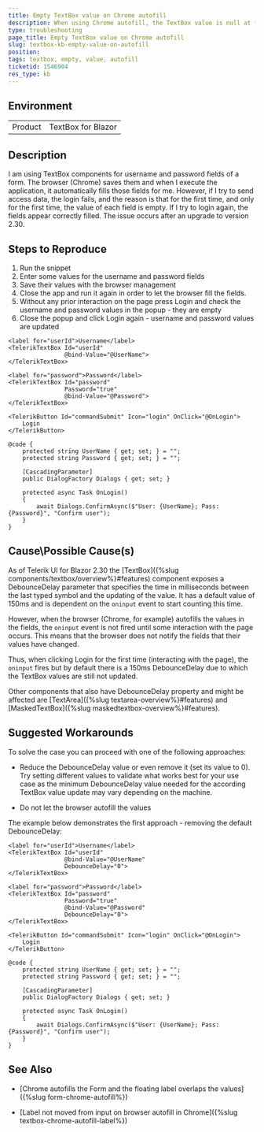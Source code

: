 ```yaml
---
title: Empty TextBox value on Chrome autofill
description: When using Chrome autofill, the TextBox value is null at first.
type: troubleshooting
page_title: Empty TextBox value on Chrome autofill
slug: textbox-kb-empty-value-on-autofill
position: 
tags: textbox, empty, value, autofill
ticketid: 1546904
res_type: kb
---
```


## Environment
<table>
	<tbody>
		<tr>
			<td>Product</td>
			<td>TextBox for Blazor</td>
		</tr>
	</tbody>
</table>


## Description

I am using TextBox components for username and password fields of a form. The browser (Chrome) saves them and when I execute the application, it automatically fills those fields for me.
However, if I try to send access data, the login fails, and the reason is that for the first time, and only for the first time, the value of each field is empty. If I try to login again, the fields appear correctly filled.
The issue occurs after an upgrade to version 2.30.


## Steps to Reproduce

1. Run the snippet
1. Enter some values for the username and password fields
1. Save their values with the browser management
1. Close the app and run it again in order to let the browser fill the fields.
1. Without any prior interaction on the page press Login and check the username and password values in the popup - they are empty
1. Close the popup and click Login again - username and password values are updated

````CSHTML
<label for="userId">Username</label>
<TelerikTextBox Id="userId"
                @bind-Value="@UserName">
</TelerikTextBox>

<label for="password">Password</label>
<TelerikTextBox Id="password"
                Password="true"
                @bind-Value="@Password">
</TelerikTextBox>

<TelerikButton Id="commandSubmit" Icon="login" OnClick="@OnLogin">
    Login
</TelerikButton>

@code {
    protected string UserName { get; set; } = "";
    protected string Password { get; set; } = "";

    [CascadingParameter]
    public DialogFactory Dialogs { get; set; }

    protected async Task OnLogin()
    {
        await Dialogs.ConfirmAsync($"User: {UserName}; Pass: {Password}", "Confirm user");
    }
}
````

## Cause\Possible Cause(s)

As of Telerik UI for Blazor 2.30 the [TextBox]({%slug components/textbox/overview%}#features) component exposes a DebounceDelay parameter that specifies the time in milliseconds between the last typed symbol and the updating of the value. It has a default value of 150ms and is dependent on the `oninput` event to start counting this time.

However, when the browser (Chrome, for example) autofills the values in the fields, the `oninput` event is not fired until some interaction with the page occurs. This means that the browser does not notify the fields that their values have changed.

Thus, when clicking Login for the first time (interacting with the page), the `oninput` fires but by default there is a 150ms DebounceDelay due to which the TextBox values are still not updated.

Other components that also have DebounceDelay property and might be affected are [TextArea]({%slug textarea-overview%}#features) and [MaskedTextBox]({%slug maskedtextbox-overview%}#features).

## Suggested Workarounds

To solve the case you can proceed with one of the following approaches:

* Reduce the DebounceDelay value or even remove it (set its value to 0). Try setting different values to validate what works best for your use case as the minimum DebounceDelay value needed for the according TextBox value update may vary depending on the machine.

* Do not let the browser autofill the values

The example below demonstrates the first approach - removing the default DebounceDelay:

````CSHTML
<label for="userId">Username</label>
<TelerikTextBox Id="userId"
                @bind-Value="@UserName"
                DebounceDelay="0">
</TelerikTextBox>

<label for="password">Password</label>
<TelerikTextBox Id="password"
                Password="true"
                @bind-Value="@Password"
                DebounceDelay="0">
</TelerikTextBox>

<TelerikButton Id="commandSubmit" Icon="login" OnClick="@OnLogin">
    Login
</TelerikButton>

@code {
    protected string UserName { get; set; } = "";
    protected string Password { get; set; } = "";

    [CascadingParameter]
    public DialogFactory Dialogs { get; set; }

    protected async Task OnLogin()
    {
        await Dialogs.ConfirmAsync($"User: {UserName}; Pass: {Password}", "Confirm user");
    }
}
````

## See Also

* [Chrome autofills the Form and the floating label overlaps the values]({%slug form-chrome-autofill%})

* [Label not moved from input on browser autofill in Chrome]({%slug textbox-chrome-autofill-label%})